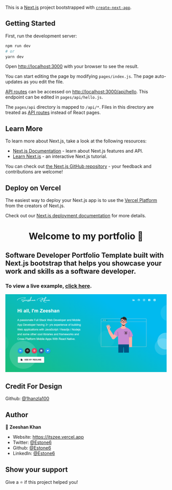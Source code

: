 This is a [Next.js](https://nextjs.org/) project bootstrapped with [`create-next-app`](https://github.com/vercel/next.js/tree/canary/packages/create-next-app).

## Getting Started

First, run the development server:

```bash
npm run dev
# or
yarn dev
```

Open [http://localhost:3000](http://localhost:3000) with your browser to see the result.

You can start editing the page by modifying `pages/index.js`. The page auto-updates as you edit the file.

[API routes](https://nextjs.org/docs/api-routes/introduction) can be accessed on [http://localhost:3000/api/hello](http://localhost:3000/api/hello). This endpoint can be edited in `pages/api/hello.js`.

The `pages/api` directory is mapped to `/api/*`. Files in this directory are treated as [API routes](https://nextjs.org/docs/api-routes/introduction) instead of React pages.

## Learn More

To learn more about Next.js, take a look at the following resources:

- [Next.js Documentation](https://nextjs.org/docs) - learn about Next.js features and API.
- [Learn Next.js](https://nextjs.org/learn) - an interactive Next.js tutorial.

You can check out [the Next.js GitHub repository](https://github.com/vercel/next.js/) - your feedback and contributions are welcome!

## Deploy on Vercel

The easiest way to deploy your Next.js app is to use the [Vercel Platform](https://vercel.com/new?utm_medium=default-template&filter=next.js&utm_source=create-next-app&utm_campaign=create-next-app-readme) from the creators of Next.js.

Check out our [Next.js deployment documentation](https://nextjs.org/docs/deployment) for more details.

<h1 align="center">Welcome to my portfolio 👋</h1>

## Software Developer Portfolio Template built with Next.js bootstrap that helps you showcase your work and skills as a software developer.

### To view a live example, **[click here](https://itszee.vercel.app/)**.

<p align="center">
  <kbd>
    <img src="https://github.com/Estone6/portfolio/blob/develop/picture.PNG"></img>
  </kbd>
</p>

## Credit For Design

Github: [@1hanzla100](https://github.com/1hanzla100)

## Author

👤 **Zeeshan Khan**

- Website: https://itszee.vercel.app
- Twitter: [@Estone6](https://twitter.com/Zeeshan17794626)
- Github: [@Estone6](https://github.com/Estone6)
- LinkedIn: [@Estone6](https://www.linkedin.com/in/itszeeshan/)

## Show your support

Give a ⭐️ if this project helped you!
